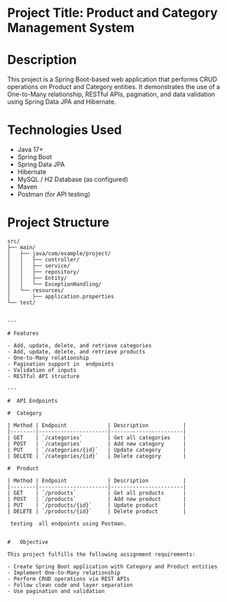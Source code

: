 #  Project Title: Product and Category Management System

#  Description

This project is a Spring Boot-based web application  that performs  CRUD operations on Product and Category entities. It demonstrates the use of a One-to-Many relationship, RESTful APIs, pagination, and data validation using Spring Data JPA and Hibernate.


#   Technologies Used

- Java 17+
- Spring Boot
- Spring Data JPA
- Hibernate
- MySQL / H2 Database (as configured)
- Maven
- Postman (for API testing)


#  Project Structure

```
src/
├── main/
│   ├── java/com/example/project/
│   │   ├── controller/
│   │   ├── service/
│   │   ├── repository/
│   │   ├── Entity/
│   │   └── ExceptionHandling/
│   └── resources/
│       ├── application.properties
└── test/


---

# Features

- Add, update, delete, and retrieve categories
- Add, update, delete, and retrieve products
- One-to-Many relationship 
- Pagination support in  endpoints
- Validation of inputs
- RESTful API structure

---

#  API Endpoints

#  Category

| Method | Endpoint             | Description           |
|--------|----------------------|-----------------------|
| GET    | `/categories`        | Get all categories    |
| POST   | `/categories`        | Add new category      |
| PUT    | `/categories/{id}`   | Update category       |
| DELETE | `/categories/{id}`   | Delete category       |

#  Product

| Method | Endpoint             | Description           |
|--------|----------------------|-----------------------|
| GET    | `/products`          | Get all products      |
| POST   | `/products`          | Add new product       |
| PUT    | `/products/{id}`     | Update product        |
| DELETE | `/products/{id}`     | Delete product        |

 testing  all endpoints using Postman.


#   Objective

This project fulfills the following assignment requirements:

- Create Spring Boot application with Category and Product entities
- Implement One-to-Many relationship
- Perform CRUD operations via REST APIs
- Follow clean code and layer separation
- Use pagination and validation

